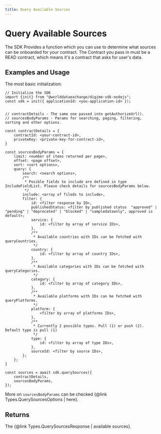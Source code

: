 ```yaml
---
title: Query Available Sources
---
```


# Query Available Sources

The SDK Provides a function which you can use to determine what sources can be onboarded for your contract.
The Contract you pass in must be a READ contract, which means it's a contract that asks for user's data.

## Examples and Usage

The most basic initialization:

```
// Initialize the SDK
import {init} from "@worlddataexchange/digime-sdk-nodejs";
const sdk = init({ applicationId: <you-application-id> });


// contractDetails - The same one passed into getAuthorizeUrl().
// sourcesBodyParams - Params for searching, paging, filtering, sorting and other options.

const contractDetails = {
    contractId: <your-contract-id>,
    privateKey: <private-key-for-contract-id>,
}

const sourcesBodyParams = {
    limit: <number of items returned per page>,
    offset: <page offset>,
    sort: <sort options>,
    query: {
        search: <search options>,
        /**
         * Posible fields to include are defined in type IncludeFieldList. Please check details for sourcesBodyParams below.
         */
        include: <array of fileds to include>,
        filter: {
            id: <filter response by ID>,
            publishedStatus: <filter by published status  "approved" | "pending" | "deprecated" | "blocked" | "sampledataonly", approved is default>;
            service: {
                id: <filter by array of service IDs>,
            },
            /**
             * Available countries with IDs can be fetched with queryCountries.
             */
            country: {
                id: <filter by array of country IDs>,
            },
            /**
             * Available categories with IDs can be fetched with queryCategories.
             */
            category: {
                id: <filter by array of category IDs>,
            },
            /**
             * Available platforms with IDs can be fetched with queryPlatforms.
             */
            platform: {
                <filter by array of platforms IDs>,
            },
            /**
             * Currently 2 possible types. Pull (1) or push (2). Default type is pull (1)
             */
            type: {
                id: <filter by array of type IDs>,
            },
            sourceId: <filter by source IDs>,
        };
    };
}

const sources = await sdk.querySources({
    contractDetails,
    sourcesBodyParams,
});

```

More on `sourcesBodyParams` can be checked {@link Types.QuerySourcesOptions | here}.

## Returns

The {@link Types.QuerySourcesResponse | available sources}.
